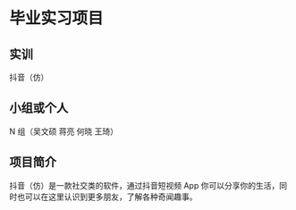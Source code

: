 # 毕业实习项目

## 实训

抖音（仿）

## 小组或个人

N 组（吴文硕 蒋亮 何晓 王琦）

## 项目简介

抖音（仿）是一款社交类的软件，通过抖音短视频 App 你可以分享你的生活，同时也可以在这里认识到更多朋友，了解各种奇闻趣事。
